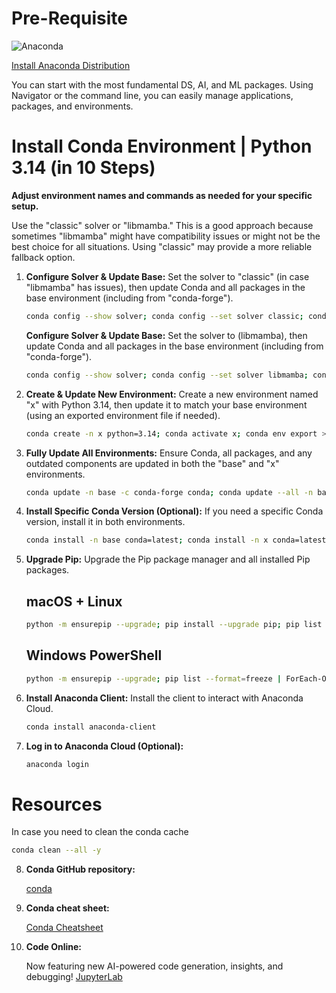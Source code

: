 # Pre-Requisite

![Anaconda](https://www.anaconda.com/wp-content/uploads/2022/12/anaconda_secondary_logo.svg)

[Install Anaconda Distribution](https://www.anaconda.com/download/success)

You can start with the most fundamental DS, AI, and ML packages. Using Navigator or the command line, you can easily manage applications, packages, and environments.

# Install Conda Environment | Python 3.14 (in 10 Steps)

**Adjust environment names and commands as needed for your specific setup.**

Use the "classic" solver or "libmamba." This is a good approach because sometimes "libmamba" might have compatibility issues or might not be the best choice for all situations.
Using "classic" may provide a more reliable fallback option.

1. **Configure Solver & Update Base:** Set the solver to "classic" (in case "libmamba" has issues), then update Conda and all packages in the base environment (including from "conda-forge").

   ```bash
   conda config --show solver; conda config --set solver classic; conda update -n base -c conda-forge conda; conda config --add channels conda-forge; conda update --all -n base; conda upgrade --all
   ```

   **Configure Solver & Update Base:** Set the solver to (libmamba), then update Conda and all packages in the base environment (including from "conda-forge").

   ```bash
   conda config --show solver; conda config --set solver libmamba; conda update -n base -c conda-forge conda; conda config --add channels conda-forge; conda update --all -n base; conda upgrade --all
   ```

2. **Create & Update New Environment:** Create a new environment named "x" with Python 3.14, then update it to match your base environment (using an exported environment file if needed).

   ```bash
   conda create -n x python=3.14; conda activate x; conda env export > environment.yml; conda env update -n x -f environment.yml
   ```

3. **Fully Update All Environments:** Ensure Conda, all packages, and any outdated components are updated in both the "base" and "x" environments.

   ```bash
   conda update -n base -c conda-forge conda; conda update --all -n base; conda upgrade --all; conda update -n x -c conda-forge conda; conda update --all -n x; conda upgrade --all; conda update -n base -c defaults conda; conda update -n base -c defaults anaconda-navigator; conda list anaconda-navigator
   ```

4. **Install Specific Conda Version (Optional):** If you need a specific Conda version, install it in both environments.

   ```bash
   conda install -n base conda=latest; conda install -n x conda=latest
   ```

5. **Upgrade Pip:** Upgrade the Pip package manager and all installed Pip packages.

   ## macOS + Linux

   ```bash
   python -m ensurepip --upgrade; pip install --upgrade pip; pip list --format=freeze | awk -F '==' '{print $1}' | xargs -n1 pip install -U
   ```

   ## Windows PowerShell

   ```bash
   python -m ensurepip --upgrade; pip list --format=freeze | ForEach-Object {$_.Split('==')[0]} | ForEach-Object {pip install -U $_}
   ```

6. **Install Anaconda Client:** Install the client to interact with Anaconda Cloud.

   ```bash
   conda install anaconda-client
   ```

7. **Log in to Anaconda Cloud (Optional):**
   ```bash
   anaconda login
   ```

# Resources

In case you need to clean the conda cache

```bash
conda clean --all -y
```

8. **Conda GitHub repository:**

   [conda](https://github.com/conda/conda)

9. **Conda cheat sheet:**

   [Conda Cheatsheet](https://docs.conda.io/projects/conda/en/latest/_downloads/843d9e0198f2a193a3484886fa28163c/conda-cheatsheet.pdf)

10. **Code Online:**

    Now featuring new AI-powered code generation, insights, and debugging! [JupyterLab](https://nb.anaconda.cloud)
